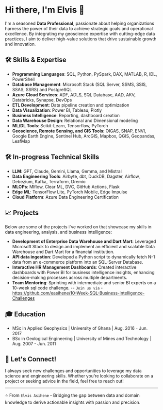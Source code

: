 # Hi there, I'm Elvis 👋

I'm a seasoned **Data Professional**, passionate about helping organizations harness the power of their data to achieve strategic goals and operational excellence. By integrating my geoscience expertise with cutting-edge data practices, I aim to deliver high-value solutions that drive sustainable growth and innovation.

## 🛠 Skills & Expertise

- **Programming Languages**: SQL, Python, PySpark, DAX, MATLAB, R, IDL, PowerShell
- **Database Management**: Microsoft Stack (SQL Server, SSMS, SSIS, SSAS, SSRS) and PostgreSQL
- **Azure Cloud Services**: ADF, ADLS, SQL Database, AAD, AKV, Databricks, Synapse, DevOps
- **ETL Development**: Data pipeline creation and optimization
- **Data Visualization**: Power BI, Tableau, Plotly
- **Business Intelligence**: Reporting, dashboard creation
- **Data Warehouse Design**: Relational and Dimensional modeling
- **ML/DL Tools**: Scikit-Learn, Tensorflow, PyTorch
- **Geoscience, Remote Sensing, and GIS Tools**: OIGAS, SNAP, ENVI, Google Earth Engine, Sentinel Hub, ArcGIS, Mapbox, QGIS, Geopandas, LeafMap

## 🛠 In-progress Technical Skills
- **LLM**: GPT, Claude, Gemini, Llama, Gemma, and Mistral
- **Data Engineering Tools**: Airbyte, dbt, DuckDB, Dagster, Airflow, Debezium, Kafka, Terraform, Dremio
- **MLOPs**: Mlflow, Clear ML, DVC, GitHub Actions, Flask
- **Edge ML**: TensorFlow Lite, PyTorch Mobile, Edge Impulse
- **Cloud Platform**: Azure Data Engineering Certification


## 📈 Projects

Below are some of the projects I've worked on that showcase my skills in data engineering, analysis, and business intelligence:

- **Development of Enterprise Data Warehouse and Dart Mart**: Leveraged Microsoft Stack to design and implement an efficient and scalable Data Warehouse and Dart Mart for a financial institution.
- **API data ingestion**: Developed a Python script to dynamically fetch N-1 data from an e-commerce platform into an SQL-Server Database.
- **Interactive HR Management Dashboards**: Created interactive dashboards with Power BI for business intelligence insights, enhancing decision-making processes across multiple departments.
- **Team Mentoring**: Sprinting with intermediate and senior BI experts on a 10-week sql code challenge.
  -- `Join us via` -  https://github.com/easihene/10-Week-SQL-Business-Intelligence-Challenges


## 🎓 Education

- MSc in Applied Geophysics | University of Ghana | Aug. 2016  - Jun. 2017
- BSc in Geological Engineering | University of Mines and Technology | Aug. 2007  - Jun. 2011

## 🚀 Let's Connect!

I always seek new challenges and opportunities to leverage my data science and engineering skills. Whether you're looking to collaborate on a project or seeking advice in the field, feel free to reach out!

---
⭐ From `Elvis Asihene` - Bridging the gap between data and domain knowledge to derive actionable insights with passion and precision.

